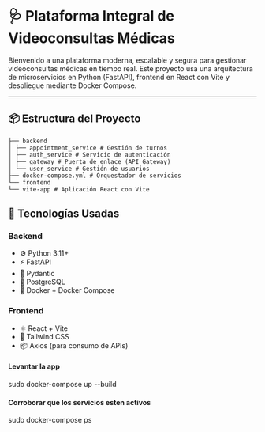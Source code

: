 # 🩺 Plataforma Integral de Videoconsultas Médicas

Bienvenido a una plataforma moderna, escalable y segura para gestionar videoconsultas médicas en tiempo real. Este proyecto usa una arquitectura de microservicios en Python (FastAPI), frontend en React con Vite y despliegue mediante Docker Compose.

---

## 📦 Estructura del Proyecto
```
├── backend
│ ├── appointment_service # Gestión de turnos
│ ├── auth_service # Servicio de autenticación
│ ├── gateway # Puerta de enlace (API Gateway)
│ └── user_service # Gestión de usuarios
├── docker-compose.yml # Orquestador de servicios
└── frontend
└── vite-app # Aplicación React con Vite
```
## 🚀 Tecnologías Usadas

### Backend
- ⚙️ Python 3.11+
- ⚡ FastAPI
- 🧪 Pydantic
- 🐘 PostgreSQL
- 🐳 Docker + Docker Compose

### Frontend
- ⚛️ React + Vite
- 🎨 Tailwind CSS
- 📦 Axios (para consumo de APIs)

#### Levantar la app

sudo docker-compose up --build

#### Corroborar que los servicios esten activos

sudo docker-compose ps